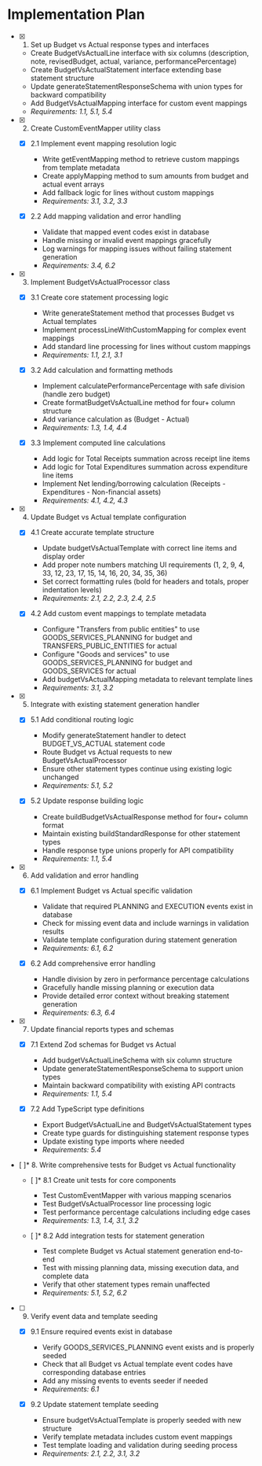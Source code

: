 # Implementation Plan

- [x] 1. Set up Budget vs Actual response types and interfaces











  - Create BudgetVsActualLine interface with six columns (description, note, revisedBudget, actual, variance, performancePercentage)
  - Create BudgetVsActualStatement interface extending base statement structure
  - Update generateStatementResponseSchema with union types for backward compatibility
  - Add BudgetVsActualMapping interface for custom event mappings
  - _Requirements: 1.1, 5.1, 5.4_


- [x] 2. Create CustomEventMapper utility class




  - [x] 2.1 Implement event mapping resolution logic


    - Write getEventMapping method to retrieve custom mappings from template metadata
    - Create applyMapping method to sum amounts from budget and actual event arrays
    - Add fallback logic for lines without custom mappings
    - _Requirements: 3.1, 3.2, 3.3_

  - [x] 2.2 Add mapping validation and error handling


    - Validate that mapped event codes exist in database
    - Handle missing or invalid event mappings gracefully
    - Log warnings for mapping issues without failing statement generation
    - _Requirements: 3.4, 6.2_

- [x] 3. Implement BudgetVsActualProcessor class


  - [x] 3.1 Create core statement processing logic


    - Write generateStatement method that processes Budget vs Actual templates
    - Implement processLineWithCustomMapping for complex event mappings
    - Add standard line processing for lines without custom mappings
    - _Requirements: 1.1, 2.1, 3.1_

  - [x] 3.2 Add calculation and formatting methods

    - Implement calculatePerformancePercentage with safe division (handle zero budget)
    - Create formatBudgetVsActualLine method for four+ column structure
    - Add variance calculation as (Budget - Actual)
    - _Requirements: 1.3, 1.4, 4.4_

  - [x] 3.3 Implement computed line calculations

    - Add logic for Total Receipts summation across receipt line items
    - Add logic for Total Expenditures summation across expenditure line items
    - Implement Net lending/borrowing calculation (Receipts - Expenditures - Non-financial assets)
    - _Requirements: 4.1, 4.2, 4.3_

- [x] 4. Update Budget vs Actual template configuration


  - [x] 4.1 Create accurate template structure


    - Update budgetVsActualTemplate with correct line items and display order
    - Add proper note numbers matching UI requirements (1, 2, 9, 4, 33, 12, 23, 17, 15, 14, 16, 20, 34, 35, 36)
    - Set correct formatting rules (bold for headers and totals, proper indentation levels)
    - _Requirements: 2.1, 2.2, 2.3, 2.4, 2.5_

  - [x] 4.2 Add custom event mappings to template metadata

    - Configure "Transfers from public entities" to use GOODS_SERVICES_PLANNING for budget and TRANSFERS_PUBLIC_ENTITIES for actual
    - Configure "Goods and services" to use GOODS_SERVICES_PLANNING for budget and GOODS_SERVICES for actual
    - Add budgetVsActualMapping metadata to relevant template lines
    - _Requirements: 3.1, 3.2_

- [x] 5. Integrate with existing statement generation handler


  - [x] 5.1 Add conditional routing logic


    - Modify generateStatement handler to detect BUDGET_VS_ACTUAL statement code
    - Route Budget vs Actual requests to new BudgetVsActualProcessor
    - Ensure other statement types continue using existing logic unchanged
    - _Requirements: 5.1, 5.2_

  - [x] 5.2 Update response building logic

    - Create buildBudgetVsActualResponse method for four+ column format
    - Maintain existing buildStandardResponse for other statement types
    - Handle response type unions properly for API compatibility
    - _Requirements: 1.1, 5.4_

- [x] 6. Add validation and error handling






  - [x] 6.1 Implement Budget vs Actual specific validation


    - Validate that required PLANNING and EXECUTION events exist in database
    - Check for missing event data and include warnings in validation results
    - Validate template configuration during statement generation
    - _Requirements: 6.1, 6.2_

  - [x] 6.2 Add comprehensive error handling


    - Handle division by zero in performance percentage calculations
    - Gracefully handle missing planning or execution data
    - Provide detailed error context without breaking statement generation
    - _Requirements: 6.3, 6.4_

- [x] 7. Update financial reports types and schemas





  - [x] 7.1 Extend Zod schemas for Budget vs Actual


    - Add budgetVsActualLineSchema with six column structure
    - Update generateStatementResponseSchema to support union types
    - Maintain backward compatibility with existing API contracts
    - _Requirements: 1.1, 5.4_

  - [x] 7.2 Add TypeScript type definitions


    - Export BudgetVsActualLine and BudgetVsActualStatement types
    - Create type guards for distinguishing statement response types
    - Update existing type imports where needed
    - _Requirements: 5.4_

- [ ]* 8. Write comprehensive tests for Budget vs Actual functionality
  - [ ]* 8.1 Create unit tests for core components
    - Test CustomEventMapper with various mapping scenarios
    - Test BudgetVsActualProcessor line processing logic
    - Test performance percentage calculations including edge cases
    - _Requirements: 1.3, 1.4, 3.1, 3.2_

  - [ ]* 8.2 Add integration tests for statement generation
    - Test complete Budget vs Actual statement generation end-to-end
    - Test with missing planning data, missing execution data, and complete data
    - Verify that other statement types remain unaffected
    - _Requirements: 5.1, 5.2, 6.2_

- [ ] 9. Verify event data and template seeding







  - [x] 9.1 Ensure required events exist in database


    - Verify GOODS_SERVICES_PLANNING event exists and is properly seeded
    - Check that all Budget vs Actual template event codes have corresponding database entries
    - Add any missing events to events seeder if needed
    - _Requirements: 6.1_

  - [x] 9.2 Update statement template seeding




    - Ensure budgetVsActualTemplate is properly seeded with new structure
    - Verify template metadata includes custom event mappings
    - Test template loading and validation during seeding process
    - _Requirements: 2.1, 2.2, 3.1, 3.2_